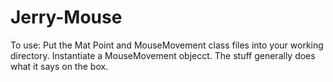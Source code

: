 Jerry-Mouse
===========

To use:
Put the Mat Point and MouseMovement class files into your working directory. Instantiate a MouseMovement objecct.
The stuff generally does what it says on the box.
